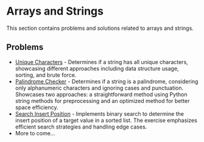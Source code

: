 # Arrays and Strings

This section contains problems and solutions related to arrays and strings.

## Problems

- [Unique Characters](unique_characters.py) - Determines if a string has all unique characters, showcasing different approaches including data structure usage, sorting, and brute force.
- [Palindrome Checker](palindrome_check.py) - Determines if a string is a palindrome, considering only alphanumeric characters and ignoring cases and punctuation. Showcases two approaches: a straightforward method using Python string methods for preprocessing and an optimized method for better space efficiency.
- [Search Insert Position](search_insert_position.py) - Implements binary search to determine the insert position of a target value in a sorted list. The exercise emphasizes efficient search strategies and handling edge cases.
- More to come...
